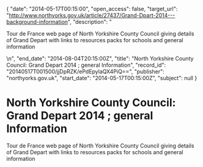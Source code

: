 {
  "date": "2014-05-17T00:15:00", 
  "open_access": false, 
  "target_url": "http://www.northyorks.gov.uk/article/27437/Grand-Dpart-2014---background-information", 
  "description": "<p>Tour de France web page of North Yorkshire County Council giving details of Grand Depart with links to resources packs for schools and general information</p>\n", 
  "end_date": "2014-08-04T20:15:00Z", 
  "title": "North Yorkshire County Council: Grand Depart 2014 ; general Information", 
  "record_id": "20140517T001500/jjDpRZK/ePdEpylaQX4PiQ==", 
  "publisher": "northyorks.gov.uk", 
  "start_date": "2014-05-17T00:15:00Z", 
  "subject": null
}

# North Yorkshire County Council: Grand Depart 2014 ; general Information

<p>Tour de France web page of North Yorkshire County Council giving details of Grand Depart with links to resources packs for schools and general information</p>
